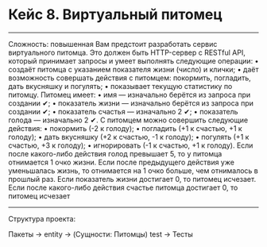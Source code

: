# **Кейс 8. Виртуальный питомец**
_____________________________________________
Сложность: повышенная
Вам предстоит разработать сервис виртуального питомца.
Это должен быть HTTP-сервер с RESTful API, который принимает
запросы и умеет выполнять следующие операции:
• создаёт питомца с указанием показателя жизни (число) и
клички;
• даёт возможность совершать действия с питомцем: покормить,
погладить, дать вкусняшку и погулять;
• показывает текущую статистику по питомцу.
Питомец имеет:
• имя — изначально берётся из запроса при создании ✔;
• показатель жизни — изначально берётся из запроса при
создании ✔;
• показатель счастья — изначально 2 ✔;
• показатель голода — изначально 2 ✔.
С питомцем можно совершить следующие действия:
• покормить (-2 к голоду);
• погладить (+1 к счастью, +1 к голоду);
• дать вкусняшку (+2 к счастью, -1 к голоду);
• погулять (+1 к счастью, +3 к голоду);
• игнорировать (-1 к счастью, +1 к голоду).
Если после какого-либо действия голод превышает 5, то у питомца
отнимается 1 очко жизни. Если после предыдущего действия уже
уменьшалась жизнь, то отнимается на 1 очко больше, чем отнималось в
прошлый раз.
Если показатель жизни достигает 0, то питомец исчезает. Если после
какого-либо действия счастье питомца достигает 0, то питомец исчезает


__________________________________________________________________
Структура проекта:

Пакеты ->
    entity -> (Сущности: Питомцы)
    test -> Тесты